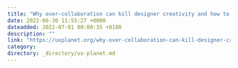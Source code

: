 ```yaml
---
title: "Why over-collaboration can kill designer creativity and how to avoid that"
date: 2022-06-30 11:55:27 +0000
dateadded: 2022-07-01 00:00:35 +0100
description: ""
link: "https://uxplanet.org/why-over-collaboration-can-kill-designer-creativity-and-how-to-avoid-that-f1cb8465c85?source=rss----819cc2aaeee0---4"
category:
directory: _directory/ux-planet.md
---
```

